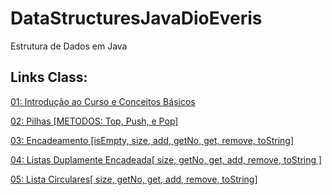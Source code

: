 # DataStructuresJavaDioEveris
Estrutura de Dados em Java
## Links Class:
[01: Introdução ao Curso e Conceitos Básicos](https://github.com/jrdutra/estruturaDeDadosJavaDio/tree/main/apresentacoes/Aula1)

[02: Pilhas [METODOS: Top, Push, e Pop]](https://github.com/jrdutra/estruturaDeDadosJavaDio/tree/main/apresentacoes/Aula2)

[03: Encadeamento [isEmpty, size, add, getNo, get, remove, toString]](https://github.com/jrdutra/estruturaDeDadosJavaDio/tree/main/apresentacoes/Aula4)

[04: Listas Duplamente Encadeada[ size, getNo, get, add, remove, toString ]](https://github.com/jrdutra/estruturaDeDadosJavaDio/tree/main/apresentacoes/Aula5)

[05: Lista Circulares[ size, getNo, get, add, remove, toString]](https://github.com/jrdutra/estruturaDeDadosJavaDio/tree/main/apresentacoes/Aula6)
